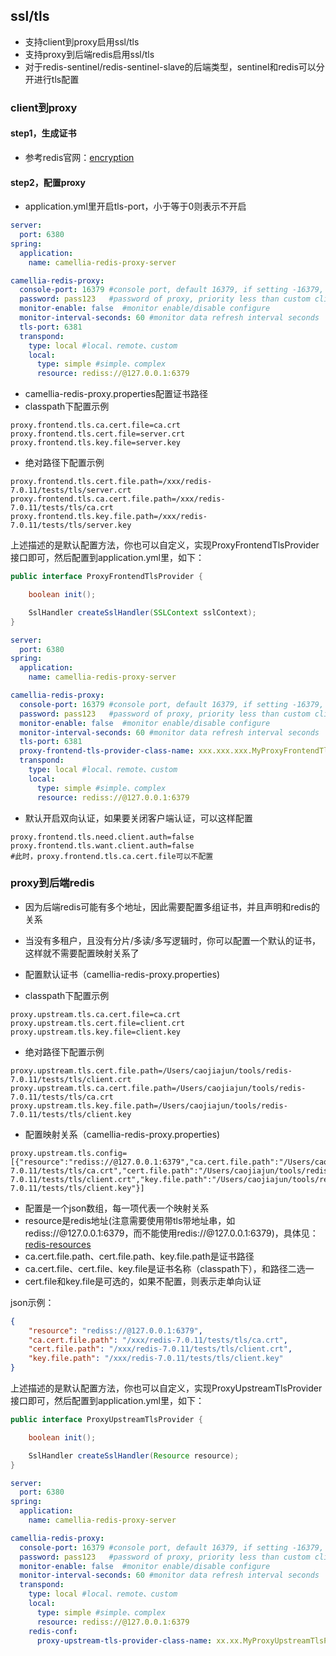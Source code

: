 
## ssl/tls

* 支持client到proxy启用ssl/tls
* 支持proxy到后端redis启用ssl/tls
* 对于redis-sentinel/redis-sentinel-slave的后端类型，sentinel和redis可以分开进行tls配置

### client到proxy

#### step1，生成证书

* 参考redis官网：[encryption](https://redis.io/docs/management/security/encryption/)

#### step2，配置proxy

* application.yml里开启tls-port，小于等于0则表示不开启

```yml
server:
  port: 6380
spring:
  application:
    name: camellia-redis-proxy-server

camellia-redis-proxy:
  console-port: 16379 #console port, default 16379, if setting -16379, proxy will choose a random port, if setting 0, will disable console
  password: pass123   #password of proxy, priority less than custom client-auth-provider-class-name
  monitor-enable: false  #monitor enable/disable configure
  monitor-interval-seconds: 60 #monitor data refresh interval seconds
  tls-port: 6381
  transpond:
    type: local #local、remote、custom
    local:
      type: simple #simple、complex
      resource: rediss://@127.0.0.1:6379
```

* camellia-redis-proxy.properties配置证书路径  
* classpath下配置示例
```properties
proxy.frontend.tls.ca.cert.file=ca.crt
proxy.frontend.tls.cert.file=server.crt
proxy.frontend.tls.key.file=server.key
```
* 绝对路径下配置示例
```properties
proxy.frontend.tls.cert.file.path=/xxx/redis-7.0.11/tests/tls/server.crt
proxy.frontend.tls.ca.cert.file.path=/xxx/redis-7.0.11/tests/tls/ca.crt
proxy.frontend.tls.key.file.path=/xxx/redis-7.0.11/tests/tls/server.key
```

上述描述的是默认配置方法，你也可以自定义，实现ProxyFrontendTlsProvider接口即可，然后配置到application.yml里，如下：
```java
public interface ProxyFrontendTlsProvider {

    boolean init();

    SslHandler createSslHandler(SSLContext sslContext);
}
```
```yml
server:
  port: 6380
spring:
  application:
    name: camellia-redis-proxy-server

camellia-redis-proxy:
  console-port: 16379 #console port, default 16379, if setting -16379, proxy will choose a random port, if setting 0, will disable console
  password: pass123   #password of proxy, priority less than custom client-auth-provider-class-name
  monitor-enable: false  #monitor enable/disable configure
  monitor-interval-seconds: 60 #monitor data refresh interval seconds
  tls-port: 6381
  proxy-frontend-tls-provider-class-name: xxx.xxx.xxx.MyProxyFrontendTlsProvider
  transpond:
    type: local #local、remote、custom
    local:
      type: simple #simple、complex
      resource: rediss://@127.0.0.1:6379
```

* 默认开启双向认证，如果要关闭客户端认证，可以这样配置
```properties
proxy.frontend.tls.need.client.auth=false
proxy.frontend.tls.want.client.auth=false
#此时，proxy.frontend.tls.ca.cert.file可以不配置
```



### proxy到后端redis

* 因为后端redis可能有多个地址，因此需要配置多组证书，并且声明和redis的关系
* 当没有多租户，且没有分片/多读/多写逻辑时，你可以配置一个默认的证书，这样就不需要配置映射关系了

* 配置默认证书（camellia-redis-proxy.properties)
* classpath下配置示例
```properties
proxy.upstream.tls.ca.cert.file=ca.crt
proxy.upstream.tls.cert.file=client.crt
proxy.upstream.tls.key.file=client.key
```
* 绝对路径下配置示例
```properties
proxy.upstream.tls.cert.file.path=/Users/caojiajun/tools/redis-7.0.11/tests/tls/client.crt
proxy.upstream.tls.ca.cert.file.path=/Users/caojiajun/tools/redis-7.0.11/tests/tls/ca.crt
proxy.upstream.tls.key.file.path=/Users/caojiajun/tools/redis-7.0.11/tests/tls/client.key
```      

* 配置映射关系（camellia-redis-proxy.properties)
```properties
proxy.upstream.tls.config=[{"resource":"rediss://@127.0.0.1:6379","ca.cert.file.path":"/Users/caojiajun/tools/redis-7.0.11/tests/tls/ca.crt","cert.file.path":"/Users/caojiajun/tools/redis-7.0.11/tests/tls/client.crt","key.file.path":"/Users/caojiajun/tools/redis-7.0.11/tests/tls/client.key"}]
```
* 配置是一个json数组，每一项代表一个映射关系
* resource是redis地址(注意需要使用带tls带地址串，如rediss://@127.0.0.1:6379，而不能使用redis://@127.0.0.1:6379)，具体见：[redis-resources](../auth/redis-resources.md)
* ca.cert.file.path、cert.file.path、key.file.path是证书路径
* ca.cert.file、cert.file、key.file是证书名称（classpath下），和路径二选一
* cert.file和key.file是可选的，如果不配置，则表示走单向认证

json示例：
```json
{
    "resource": "rediss://@127.0.0.1:6379",
    "ca.cert.file.path": "/xxx/redis-7.0.11/tests/tls/ca.crt",
    "cert.file.path": "/xxx/redis-7.0.11/tests/tls/client.crt",
    "key.file.path": "/xxx/redis-7.0.11/tests/tls/client.key"
}
```


上述描述的是默认配置方法，你也可以自定义，实现ProxyUpstreamTlsProvider接口即可，然后配置到application.yml里，如下：
```java
public interface ProxyUpstreamTlsProvider {

    boolean init();

    SslHandler createSslHandler(Resource resource);
}
```
```yml
server:
  port: 6380
spring:
  application:
    name: camellia-redis-proxy-server

camellia-redis-proxy:
  console-port: 16379 #console port, default 16379, if setting -16379, proxy will choose a random port, if setting 0, will disable console
  password: pass123   #password of proxy, priority less than custom client-auth-provider-class-name
  monitor-enable: false  #monitor enable/disable configure
  monitor-interval-seconds: 60 #monitor data refresh interval seconds
  transpond:
    type: local #local、remote、custom
    local:
      type: simple #simple、complex
      resource: rediss://@127.0.0.1:6379
    redis-conf:
      proxy-upstream-tls-provider-class-name: xx.xx.MyProxyUpstreamTlsProvider
```